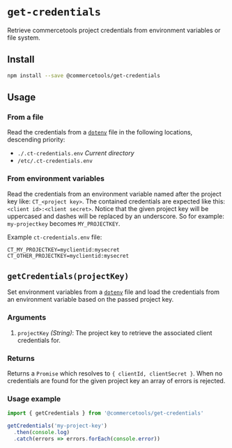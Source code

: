 # `get-credentials`
Retrieve commercetools project credentials from environment variables or file system.

## Install

```bash
npm install --save @commercetools/get-credentials
```

## Usage

### From a file

Read the credentials from a [`dotenv`](https://github.com/motdotla/dotenv) file in the following locations, descending priority:
- `./.ct-credentials.env` *Current directory*
- `/etc/.ct-credentials.env`

### From environment variables

Read the credentials from an environment variable named after the project key like: `CT_<project key>`. The contained credentials are expected like this: `<client id>:<client secret>`. Notice that the given project key will be uppercased and dashes will be replaced by an underscore. So for example: `my-projectkey` becomes `MY_PROJECTKEY`.

Example `ct-credentials.env` file:
```dosini
CT_MY_PROJECTKEY=myclientid:mysecret
CT_OTHER_PROJECTKEY=myclientid:mysecret
```

## `getCredentials(projectKey)`

Set environment variables from a [`dotenv`](https://github.com/motdotla/dotenv) file and load the credentials from an environment variable based on the passed project key.

### Arguments

1. `projectKey` *(String)*: The project key to retrieve the associated client credentials for.

### Returns

Returns a `Promise` which resolves to `{ clientId, clientSecret }`. When no credentials are found for the given project key an array of errors is rejected.

### Usage example
```js
import { getCredentials } from '@commercetools/get-credentials'

getCredentials('my-project-key')
  .then(console.log)
  .catch(errors => errors.forEach(console.error))
```
